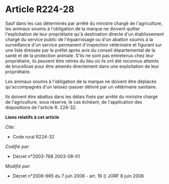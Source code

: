 # Article R224-28

Sauf dans les cas déterminés par arrêté du ministre chargé de l'agriculture, les animaux soumis à l'obligation de la marque
ne doivent quitter l'exploitation de leur propriétaire qu'à destination directe d'un établissement chargé du service public
de l'équarrissage ou d'un abattoir soumis à la surveillance d'un service permanent d'inspection vétérinaire et figurant sur
une liste dressée par le préfet après avis du conseil départemental de la santé et de la protection animale. S'ils ne sont
pas entretenus chez leur propriétaire, ils peuvent être retirés du lieu où ils ont été reconnus atteints de brucellose pour
être amenés directement dans une exploitation de leur propriétaire.

Les animaux soumis à l'obligation de la marque ne doivent être déplacés qu'accompagnés d'un laissez-passer délivré par un
vétérinaire sanitaire.

Ils doivent être abattus dans les délais fixés par arrêté du ministre chargé de l'agriculture, sous réserve, le cas échéant,
de l'application des dispositions de l'article R. 224-32.

**Liens relatifs à cet article**

_Cite_:

  - Code rural R224-32

_Codifié par_:

  - Décret n°2003-768 2003-08-01

_Modifié par_:

  - Décret n°2006-665 du 7 juin 2006 - art. 16 () JORF 8 juin 2006
